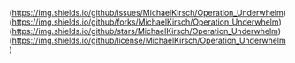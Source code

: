 (https://img.shields.io/github/issues/MichaelKirsch/Operation_Underwhelm)
(https://img.shields.io/github/forks/MichaelKirsch/Operation_Underwhelm)
(https://img.shields.io/github/stars/MichaelKirsch/Operation_Underwhelm)
(https://img.shields.io/github/license/MichaelKirsch/Operation_Underwhelm)